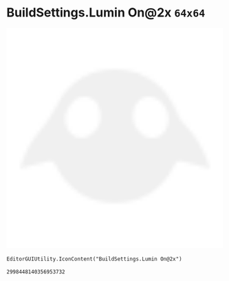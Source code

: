 # BuildSettings.Lumin On@2x `64x64`
<img src="/img/BuildSettings.Lumin%20On@2x.png" width=512 height=512>

``` CSharp
EditorGUIUtility.IconContent("BuildSettings.Lumin On@2x")
```
```
2998448140356953732
```
